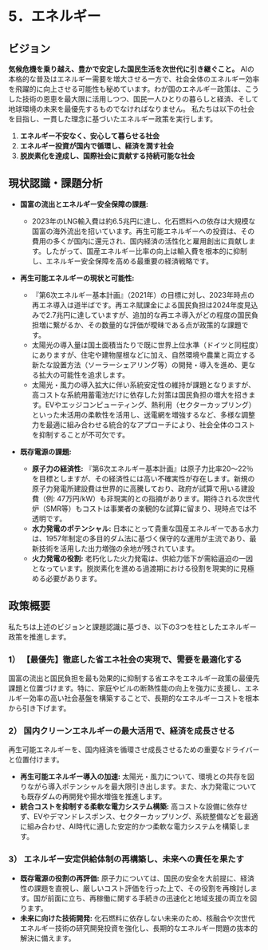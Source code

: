 # 5．エネルギー

## ビジョン

**気候危機を乗り越え、豊かで安定した国民生活を次世代に引き継ぐこと。**
AIの本格的な普及はエネルギー需要を増大させる一方で、社会全体のエネルギー効率を飛躍的に向上させる可能性も秘めています。わが国のエネルギー政策は、こうした技術の恩恵を最大限に活用しつつ、国民一人ひとりの暮らしと経済、そして地球環境の未来を最優先するものでなければなりません。
私たちは以下の社会を目指し、一貫した理念に基づいたエネルギー政策を実行します。

1.  **エネルギー不安なく、安心して暮らせる社会**
2.  **エネルギー投資が国内で循環し、経済を潤す社会**
3.  **脱炭素化を達成し、国際社会に貢献する持続可能な社会**

## 現状認識・課題分析

*   **国富の流出とエネルギー安全保障の課題:**
    *   2023年のLNG輸入費は約6.5兆円に達し、化石燃料への依存は大規模な国富の海外流出を招いています。再生可能エネルギーへの投資は、その費用の多くが国内に還元され、国内経済の活性化と雇用創出に貢献します。したがって、国産エネルギー比率の向上は輸入費を根本的に抑制し、エネルギー安全保障を高める最重要の経済戦略です。

*   **再生可能エネルギーの現状と可能性:**
    *   『第6次エネルギー基本計画』（2021年）の目標に対し、2023年時点の再エネ導入は道半ばです。再エネ賦課金による国民負担は2024年度見込みで2.7兆円に達していますが、追加的な再エネ導入がどの程度の国民負担増に繋がるか、その数量的な評価が曖昧である点が政策的な課題です。
    *   太陽光の導入量は国土面積当たりで既に世界上位水準（ドイツと同程度）にありますが、住宅や建物屋根などに加え、自然環境や農業と両立する新たな設置方法（ソーラーシェアリング等）の開発・導入を進め、更なる拡大の可能性を追求します。
    *   太陽光・風力の導入拡大に伴い系統安定性の維持が課題となりますが、高コストな系統用蓄電池だけに依存した対策は国民負担の増大を招きます。EVやエッジコンピューティング、熱利用（セクターカップリング）といった未活用の柔軟性を活用し、送電網を増強するなど、多様な調整力を最適に組み合わせる統合的なアプローチにより、社会全体のコストを抑制することが不可欠です。

*   **既存電源の課題:**
    *   **原子力の経済性:** 『第6次エネルギー基本計画』は原子力比率20〜22％を目標としますが、その経済性には高い不確実性が存在します。新規の原子力発電所建設費は世界的に高騰しており、政府が試算で用いる建設費（例: 47万円/kW）も非現実的との指摘があります。期待される次世代炉（SMR等）もコストは事業者の楽観的な試算に留まり、現時点では不透明です。
    *   **水力発電のポテンシャル:** 日本にとって貴重な国産エネルギーである水力は、1957年制定の多目的ダム法に基づく保守的な運用が主流であり、最新技術を活用した出力増強の余地が残されています。
    *   **火力発電の役割:** 老朽化した火力発電は、供給力低下が需給逼迫の一因となっています。脱炭素化を進める過渡期における役割を現実的に見極める必要があります。

## 政策概要

私たちは上述のビジョンと課題認識に基づき、以下の3つを柱としたエネルギー政策を推進します。

### 1） 【最優先】徹底した省エネ社会の実現で、需要を最適化する
国富の流出と国民負担を最も効果的に抑制する省エネをエネルギー政策の最優先課題と位置づけます。特に、家庭やビルの断熱性能の向上を強力に支援し、エネルギー効率の高い社会基盤を構築することで、長期的なエネルギーコストを根本から引き下げます。

### 2） 国内クリーンエネルギーの最大活用で、経済を成長させる
再生可能エネルギーを、国内経済を循環させ成長させるための重要なドライバーと位置付けます。
*   **再生可能エネルギー導入の加速:** 太陽光・風力について、環境との共存を図りながら導入ポテンシャルを最大限引き出します。また、水力発電についても既存ダムの再開発や揚水増強を推進します。
*   **統合コストを抑制する柔軟な電力システム構築:** 高コストな設備に依存せず、EVやデマンドレスポンス、セクターカップリング、系統整備などを最適に組み合わせ、AI時代に適した安定的かつ柔軟な電力システムを構築します。

### 3） エネルギー安定供給体制の再構築し、未来への責任を果たす
*   **既存電源の役割の再評価:** 原子力については、国民の安全を大前提に、経済性の課題を直視し、厳しいコスト評価を行った上で、その役割を再検討します。国が前面に立ち、再稼働に関する手続きの迅速化と地域支援の両立を図ります。
*   **未来に向けた技術開発:** 化石燃料に依存しない未来のため、核融合や次世代エネルギー技術の研究開発投資を強化し、長期的なエネルギー問題の抜本的解決に備えます。